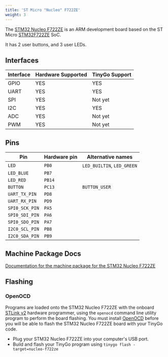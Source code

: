 ```yaml
---
title: 'ST Micro "Nucleo" F722ZE'
weight: 3
---
```


The [STM32 Nucleo F722ZE](https://www.st.com/en/evaluation-tools/nucleo-f722ze.html) is an ARM development board based on the ST Micro [STM32F722ZE](https://www.st.com/en/microcontrollers-microprocessors/stm32f722ze.html) SoC.

It has 2 user buttons, and 3 user LEDs.

## Interfaces

| Interface | Hardware Supported | TinyGo Support |
| --------- | ------------- | ----- |
| GPIO      | YES | YES |
| UART      | YES | YES |
| SPI      | YES | Not yet |
| I2C      | YES | YES |
| ADC      | YES | Not yet |
| PWM      | YES | Not yet |

## Pins

| Pin               | Hardware pin | Alternative names |
| ----------------- | ------------ | ----------------- |
| `LED`             | `PB0`        | `LED_BUILTIN`, `LED_GREEN` |
| `LED_BLUE`        | `PB7`        |                   |
| `LED_RED`         | `PB14`       |                   |
| `BUTTON`          | `PC13`       | `BUTTON_USER`     |
| `UART_TX_PIN`     | `PD8`        |                   |
| `UART_RX_PIN`     | `PD9`        |                   |
| `SPI0_SCK_PIN`    | `PA5`        |                   |
| `SPI0_SDI_PIN`    | `PA6`        |                   |
| `SPI0_SDO_PIN`    | `PA7`        |                   |
| `I2C0_SCL_PIN`    | `PB8`        |                   |
| `I2C0_SDA_PIN`    | `PB9`        |                   |

## Machine Package Docs

[Documentation for the machine package for the STM32 Nucleo F722ZE](../machine/nucleo-f722ze)

## Flashing

### OpenOCD

Programs are loaded onto the STM32 Nucleo F722ZE with the onboard [STLink v2](https://www.st.com/en/development-tools/st-link-v2.html) hardware programmer, using the `openocd` command line utility program to perform the board flashing. You must install [OpenOCD](http://openocd.org/) before you will be able to flash the STM32 Nucleo F722ZE board with your TinyGo code.

- Plug your STM32 Nucleo F722ZE into your computer's USB port.
- Build and flash your TinyGo program using `tinygo flash -target=nucleo-f722ze`
